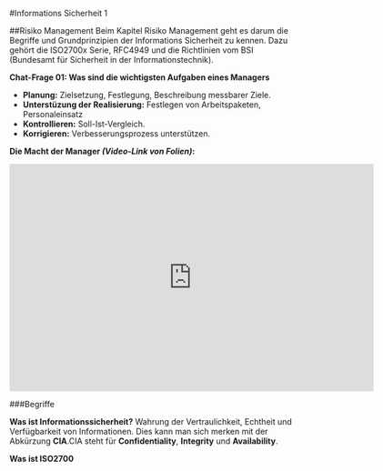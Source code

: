 #Informations Sicherheit 1

##Risiko Management
Beim Kapitel Risiko Management geht es darum die Begriffe und Grundprinzipien der Informations Sicherheit zu kennen. Dazu gehört die ISO2700x Serie, RFC4949 und die Richtlinien vom BSI (Bundesamt für Sicherheit in der Informationstechnik).

**Chat-Frage 01: Was sind die wichtigsten Aufgaben eines Managers**
 * **Planung:** Zielsetzung, Festlegung, Beschreibung messbarer Ziele.
 * **Unterstüzung der Realisierung:** Festlegen von Arbeitspaketen, Personaleinsatz
 * **Kontrollieren:** Soll-Ist-Vergleich.
 * **Korrigieren:** Verbesserungsprozess unterstützen.

**Die Macht der Manager *(Video-Link von Folien)*:**  
<iframe width="640" height="400" src="http://www.youtube.com/embed/j_10c_HXNMg?rel=0" frameborder="0" allowfullscreen></iframe>

###Begriffe

**Was ist Informationssicherheit?**
Wahrung der Vertraulichkeit, Echtheit und Verfügbarkeit von Informationen. Dies kann man sich merken mit der Abkürzung **CIA**.CIA steht für **Confidentiality**, **Integrity** und **Availability**. 



**Was ist ISO2700**

